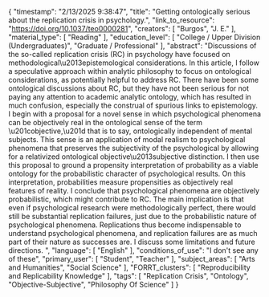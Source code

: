 {
    "timestamp": "2/13/2025 9:38:47",
    "title": "Getting ontologically serious about the replication crisis in psychology.",
    "link_to_resource": "https://doi.org/10.1037/teo0000281",
    "creators": [
        "Burgos",
        "J. E."
    ],
    "material_type": [
        "Reading"
    ],
    "education_level": [
        "College / Upper Division (Undergraduates)",
        "Graduate / Professional"
    ],
    "abstract": "Discussions of the so-called replication crisis (RC) in psychology have focused on methodological\u2013epistemological considerations. In this article, I follow a speculative approach within analytic philosophy to focus on ontological considerations, as potentially helpful to address RC. There have been some ontological discussions about RC, but they have not been serious for not paying any attention to academic analytic ontology, which has resulted in much confusion, especially the construal of spurious links to epistemology. I begin with a proposal for a novel sense in which psychological phenomena can be objectively real in the ontological sense of the term \u201cobjective,\u201d that is to say, ontologically independent of mental subjects. This sense is an application of modal realism to psychological phenomena that preserves the subjectivity of the psychological by allowing for a relativized ontological objective\u2013subjective distinction. I then use this proposal to ground a propensity interpretation of probability as a viable ontology for the probabilistic character of psychological results. On this interpretation, probabilities measure propensities as objectively real features of reality. I conclude that psychological phenomena are objectively probabilistic, which might contribute to RC. The main implication is that even if psychological research were methodologically perfect, there would still be substantial replication failures, just due to the probabilistic nature of psychological phenomena. Replications thus become indispensable to understand psychological phenomena, and replication failures are as much part of their nature as successes are. I discuss some limitations and future directions. ",
    "language": [
        "English"
    ],
    "conditions_of_use": "I don't see any of these",
    "primary_user": [
        "Student",
        "Teacher"
    ],
    "subject_areas": [
        "Arts and Humanities",
        "Social Science"
    ],
    "FORRT_clusters": [
        "Reproducibility and Replicability Knowledge"
    ],
    "tags": [
        "Replication Crisis",
        "Ontology",
        "Objective-Subjective",
        "Philosophy Of Science"
    ]
}